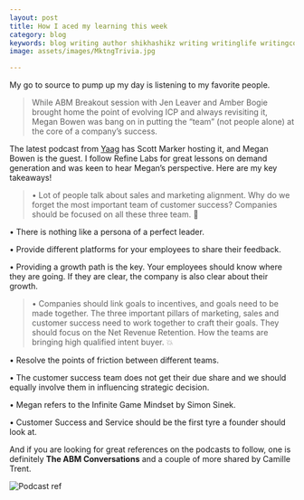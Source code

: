 ```yaml
---
layout: post
title: How I aced my learning this week
category: blog
keywords: blog writing author shikhashikz writing writinglife writingcommunity dailyblogpost dailyblogpostchallenge marketing abm
image: assets/images/MktngTrivia.jpg

---
```

My go to source to pump up my day is listening to my favorite people. 

>While ABM Breakout session with Jen Leaver and Amber Bogie brought home the point of evolving ICP and always revisiting it, Megan Bowen was bang on in putting the “team” (not people alone) at the core of a company’s success.
>

The latest podcast from [Yaag](https://the-abm-conversations-podcast.simplecast.com/episodes/how-to-set-up-the-customer-success-function) has Scott Marker hosting it, and Megan Bowen is the guest. I follow Refine Labs for great lessons on demand generation and was keen to hear Megan’s perspective. Here are my key takeaways!

>•	Lot of people talk about sales and marketing alignment. Why do we forget the most important team of customer success? Companies should be focused on all these three team. 💯

•	There is nothing like a persona of a perfect leader.

•	Provide different platforms for your employees to share their feedback.

•	Providing a growth path is the key. Your employees should know where they are going. If they are clear, the company is also clear about their growth.

>•	Companies should link goals to incentives, and goals need to be made together. The three important pillars of marketing, sales and customer success need to work together to craft their goals. They should focus on the Net Revenue Retention. How the teams are bringing high qualified intent buyer. 💥
>

•	Resolve the points of friction between different teams.

•	The customer success team does not get their due share and we should equally involve them in influencing strategic decision.

•	Megan refers to the Infinite Game Mindset by Simon Sinek.

•	Customer Success and Service should be the first tyre a founder should look at.

And if you are looking for great references on the podcasts to follow, one is definitely **The ABM Conversations** and a couple of more shared by Camille Trent.

![Podcast ref](https://user-images.githubusercontent.com/21696121/138452181-c3f111e7-24d2-4af3-a1fa-efb394b1ed37.JPG)

